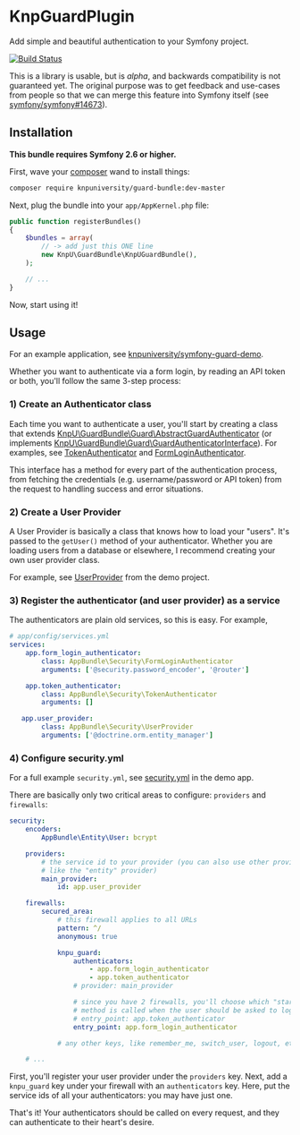 # KnpGuardPlugin

Add simple and beautiful authentication to your Symfony project.

[![Build Status](https://travis-ci.org/knpuniversity/KnpUGuardBundle.svg?branch=master)](https://travis-ci.org/knpuniversity/KnpUGuardBundle)

This is a library is usable, but is *alpha*, and backwards compatibility
is not guaranteed yet. The original purpose was to get feedback and use-cases
from people so that we can merge this feature into Symfony itself
(see [symfony/symfony#14673](https://github.com/symfony/symfony/pull/14673)).

## Installation

**This bundle requires Symfony 2.6 or higher.**

First, wave your [composer](https://getcomposer.org/) wand to install things:

```bash
composer require knpuniversity/guard-bundle:dev-master
```

Next, plug the bundle into your `app/AppKernel.php` file:

```php
public function registerBundles()
{
    $bundles = array(
        // -> add just this ONE line
        new KnpU\GuardBundle\KnpUGuardBundle(),
    );

    // ...
}
```

Now, start using it!

## Usage

For an example application, see [knpuniversity/symfony-guard-demo](https://github.com/knpuniversity/symfony-guard-demo).

Whether you want to authenticate via a form login, by reading an API token
or both, you'll follow the same 3-step process:

### 1) Create an Authenticator class

Each time you want to authenticate a user, you'll start by creating a class
that extends [KnpU\GuardBundle\Guard\AbstractGuardAuthenticator](https://github.com/knpuniversity/KnpUGuardBundle/blob/master/Guard/AbstractGuardAuthenticator.php)
(or implements [KnpU\GuardBundle\Guard\GuardAuthenticatorInterface](https://github.com/knpuniversity/KnpUGuardBundle/blob/master/Guard/GuardAuthenticatorInterface.php)).
For examples, see [TokenAuthenticator](https://github.com/knpuniversity/symfony-guard-demo/blob/master/src/AppBundle/Security/TokenAuthenticator.php)
and [FormLoginAuthenticator](https://github.com/knpuniversity/symfony-guard-demo/blob/master/src/AppBundle/Security/FormLoginAuthenticator.php).

This interface has a method for every part of the authentication process,
from fetching the credentials (e.g. username/password or API token) from
the request to handling success and error situations.

### 2) Create a User Provider

A User Provider is basically a class that knows how to load your "users".
It's passed to the `getUser()` method of your authenticator. Whether you
are loading users from a database or elsewhere, I recommend creating your
own user provider class.

For example, see [UserProvider](https://github.com/knpuniversity/symfony-guard-demo/blob/master/src/AppBundle/Security/UserProvider.php)
from the demo project.

### 3) Register the authenticator (and user provider) as a service

The authenticators are plain old services, so this is easy. For example,

```yml
# app/config/services.yml
services:
    app.form_login_authenticator:
        class: AppBundle\Security\FormLoginAuthenticator
        arguments: ['@security.password_encoder', '@router']

    app.token_authenticator:
        class: AppBundle\Security\TokenAuthenticator
        arguments: []

   app.user_provider:
        class: AppBundle\Security\UserProvider
        arguments: ['@doctrine.orm.entity_manager']
```

### 4) Configure security.yml

For a full example `security.yml`, see [security.yml](https://github.com/knpuniversity/symfony-guard-demo/blob/master/app/config/security.yml)
in the demo app.

There are basically only two critical areas to configure: `providers`
and `firewalls`:

```yml
security:
    encoders:
        AppBundle\Entity\User: bcrypt

    providers:
        # the service id to your provider (you can also use other providers,
        # like the "entity" provider)
        main_provider:
            id: app.user_provider

    firewalls:
        secured_area:
            # this firewall applies to all URLs
            pattern: ^/
            anonymous: true

            knpu_guard:
                authenticators:
                    - app.form_login_authenticator
                    - app.token_authenticator
                # provider: main_provider

                # since you have 2 firewalls, you'll choose which "start"
                # method is called when the user should be asked to login
                # entry_point: app.token_authenticator
                entry_point: app.form_login_authenticator

            # any other keys, like remember_me, switch_user, logout, etc

    # ...
```

First, you'll register your user provider under the `providers` key. Next,
add a `knpu_guard` key under your firewall with an `authenticators` key.
Here, put the service ids of all your authenticators: you may have just one.

That's it! Your authenticators should be called on every request, and they
can authenticate to their heart's desire.
